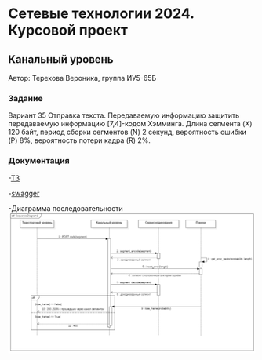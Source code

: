 # Сетевые технологии 2024. Курсовой проект
## Канальный уровень
Автор: Терехова Вероника, группа ИУ5-65Б

### Задание 
Вариант 35
Отправка текста. Передаваемую информацию защитить передаваемую информацию [7,4]-кодом Хэмминга. Длина сегмента (X) 120 байт, период сборки сегментов (N) 2 секунд, вероятность ошибки (P) 8%, вероятность потери кадра (R) 2%.

### Документация
-[ТЗ](https://docs.google.com/document/d/1cMdoyqW3XjzZt3Xezl-_9n8A5boBtmDO7ScygGG_NHk)

-[swagger](https://github.com/Iascatt/networking2024-data-link-layer/raw/main/docs/data_link_layer.yml)

-Диаграмма последовательности
![seq diagram](https://github.com/Iascatt/networking2024-data-link-layer/raw/main/docs/DataLinkLayerSequenceDiagram.png)
